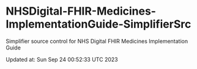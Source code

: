 # NHSDigital-FHIR-Medicines-ImplementationGuide-SimplifierSrc  
Simplifier source control for NHS Digital FHIR Medicines Implementation Guide  


Updated at: Sun Sep 24 00:52:33 UTC 2023
